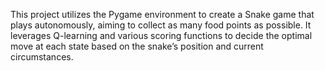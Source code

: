 This project utilizes the Pygame environment to create a Snake game that plays autonomously, aiming to collect as many food points as possible. It leverages Q-learning and various scoring functions to decide the optimal move at each state based on the snake’s position and current circumstances.